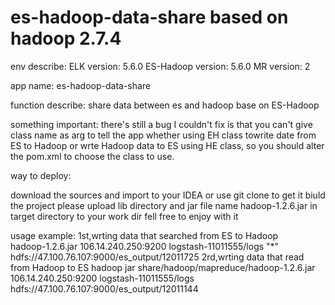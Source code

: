 # es-hadoop-data-share based on hadoop 2.7.4 
env describe:
ELK version: 5.6.0
ES-Hadoop version: 5.6.0
MR version: 2


app name: es-hadoop-data-share

function describe: share data between es and hadoop base on ES-Hadoop

something important:
    there's still a bug I couldn't fix is that you can't give class name as arg to tell the app whether using EH class towrite date from ES to Hadoop or wrte Hadoop data to ES using HE class, so you should alter the pom.xml to choose the class to use. 

way to deploy:

download the sources and import to your IDEA or use git clone to get it 
biuld the project 
please upload lib directory and jar file name hadoop-1.2.6.jar in target directory to your work dir
fell free to enjoy with it

usage example:
    1st,wrting data that searched from ES to Hadoop  
        hadoop-1.2.6.jar 106.14.240.250:9200 logstash-11011555/logs "*"   hdfs://47.100.76.107:9000/es_output/12011725
    2rd,wrting data that read from Hadoop to ES
        hadoop jar  share/hadoop/mapreduce/hadoop-1.2.6.jar 106.14.240.250:9200 logstash-11011555/logs   hdfs://47.100.76.107:9000/es_output/12011144  
